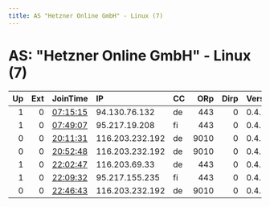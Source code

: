 ```yaml
---
title: AS "Hetzner Online GmbH" - Linux (7)
---
```


# AS: "Hetzner Online GmbH" - Linux (7)

|   Up |   Ext | JoinTime                                                                                            | IP              | CC   |   ORp |   Dirp | Version   | Contact   | Nickname   |   eFamMembers |
|-----:|------:|:----------------------------------------------------------------------------------------------------|:----------------|:-----|------:|-------:|:----------|:----------|:-----------|--------------:|
|    1 |     0 | [07:15:15](https://metrics.torproject.org/rs.html#details/C8CB48E86739937682B61B65E0D54DA224CE3FC9) | 94.130.76.132   | de   |   443 |      0 | 0.4.2.6   | None      | Unnamed    |             1 |
|    1 |     0 | [07:49:07](https://metrics.torproject.org/rs.html#details/B0E6E3471C70D667E471F0BBBB8DDB184EDCE16F) | 95.217.19.208   | fi   |   443 |      0 | 0.4.2.6   | None      | Unnamed    |             1 |
|    0 |     0 | [20:11:31](https://metrics.torproject.org/rs.html#details/6D35F489C0DDAAED82C02B54567CEE98F1C58D34) | 116.203.232.192 | de   |  9010 |      0 | 0.4.2.7   | None      | toxic      |             1 |
|    0 |     0 | [20:52:48](https://metrics.torproject.org/rs.html#details/D4D475DFBE9294E45020C4C7875285B64375FD84) | 116.203.232.192 | de   |  9010 |      0 | 0.4.2.7   | None      | toxic      |             1 |
|    1 |     0 | [22:02:47](https://metrics.torproject.org/rs.html#details/00EAAFDC05DCD6EBD1E06E0B4F1F35D16DF0BA80) | 116.203.69.33   | de   |   443 |      0 | 0.4.2.6   | None      | Unnamed    |             1 |
|    1 |     0 | [22:09:32](https://metrics.torproject.org/rs.html#details/3262670CB066348F6A766822EEC4AB93619E5A11) | 95.217.155.235  | fi   |   443 |      0 | 0.4.2.6   | None      | Unnamed    |             1 |
|    0 |     0 | [22:46:43](https://metrics.torproject.org/rs.html#details/59BC67C33EFBD49F4CA85AE63C84ACD394F8CF5C) | 116.203.232.192 | de   |  9010 |      0 | 0.4.2.7   | None      | toxic      |             1 |
